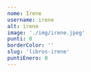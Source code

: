 ```yaml
---
nome: Irene
username: irene
alt: irene
image: './img/irene.jpeg'
punti: 0
borderColor: ''
slug: 'libros-irene'
puntiEnero: 0
---
```

